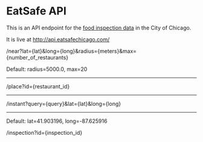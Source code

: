 # EatSafe API 

This is an API endpoint for the [food inspection data](https://data.cityofchicago.org/Health-Human-Services/Food-Inspections/4ijn-s7e5) in the City of Chicago.

It is live at http://api.eatsafechicago.com/

/near?lat={lat}&long={long}&radius={meters}&max={number\_of\_restaurants}

Default: radius=5000.0, max=20

----

/place?id={restaurant\_id}

----

/instant?query={query}&lat={lat}&long={long}

----

Default: lat=41.903196, long=-87.625916

/inspection?id={inspection\_id}


